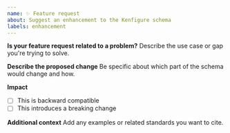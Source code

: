 ```yaml
---
name: ✨ Feature request
about: Suggest an enhancement to the Kenfigure schema
labels: enhancement
---
```


**Is your feature request related to a problem?**
Describe the use case or gap you're trying to solve.

**Describe the proposed change**
Be specific about which part of the schema would change and how.

**Impact**
- [ ] This is backward compatible
- [ ] This introduces a breaking change

**Additional context**
Add any examples or related standards you want to cite.
